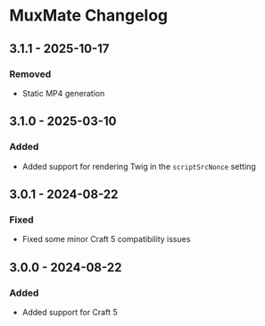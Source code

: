 # MuxMate Changelog

## 3.1.1 - 2025-10-17
### Removed
- Static MP4 generation

## 3.1.0 - 2025-03-10
### Added
- Added support for rendering Twig in the `scriptSrcNonce` setting

## 3.0.1 - 2024-08-22
### Fixed
- Fixed some minor Craft 5 compatibility issues

## 3.0.0 - 2024-08-22
### Added
- Added support for Craft 5
